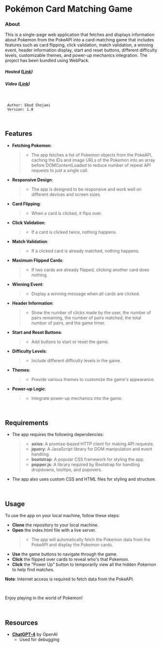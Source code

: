# Pokémon Card Matching Game
### About

This is a single-page web application that fetches and displays information about Pokemon from the PokeAPI into a card-matching game that includes features such as card flipping, click validation, match validation, a winning event, header information display, start and reset buttons, different difficulty levels, customizable themes, and power-up mechanics integration. The project has been bundled using WebPack.
<br>
##### Hosted (**[Link](https://pokebodgame.netlify.app)**)
##### Video (**[Link](https://www.youtube.com/watch?v=6cJT8tTSC0Y)**)

<br>

	 Author: Ebod Shojaei
	 Version: 1.0

<br>
    
## Features
- **Fetching Pokemon**: 
    > - The app fetches a list of Pokemon objects from the PokeAPI, caching the IDs and image URLs of the Pokemon into an array before DOMContentLoaded to reduce number of repeat API requests to just a single call.
- **Responsive Design**: 
    > - The app is designed to be responsive and work well on different devices and screen sizes.
- **Card Flipping**: 
    > - When a card is clicked, it flips over.
- **Click Validation**:
    > - If a card is clicked twice, nothing happens.
- **Match Validation**:
    > - If a clicked card is already matched, nothing happens.
- **Maximum Flipped Cards**:
    > - If two cards are already flipped, clicking another card does nothing.
- **Winning Event**:
    > - Display a winning message when all cards are clicked.
- **Header Information**:
    > - Show the number of clicks made by the user, the number of pairs remaining, the number of pairs matched, the total number of pairs, and the game timer.
- **Start and Reset Buttons**:
    > - Add buttons to start or reset the game.
- **Difficulty Levels**:
    > - Include different difficulty levels in the game.
- **Themes**:
    > - Provide various themes to customize the game's appearance.
- **Power-up Logic**:
    > - Integrate power-up mechanics into the game.

<br>

## Requirements
- The app requires the following dependencies:
    > - **axios**: A promise-based HTTP client for making API requests.
    > - **jquery**: A JavaScript library for DOM manipulation and event handling.
    > - **bootstrap**: A popular CSS framework for styling the app.
    > - **popper.js**: A library required by Bootstrap for handling dropdowns, tooltips, and popovers.

- The app also uses custom CSS and HTML files for styling and structure.

<br>

## Usage
To use the app on your local machine, follow these steps:
- **Clone** the repository to your local machine.
- **Open** the index.html file with a live server.
	> - The app will automatically fetch the Pokemon data from the PokeAPI and display the Pokemon cards.
- **Use** the game buttons to navigate through the game.
- **Click** the flipped over cards to reveal who's that Pokemon.
- **Click** the "Power Up" button to temporarily view all the hidden Pokemon to help find matches.

**Note**: Internet access is required to fetch data from the PokeAPI.

<br>

Enjoy playing in the world of Pokemon!

<br>

## Resources
- **[ChatGPT-4](https://chat.openai.com/)** by OpenAI
	- Used for debugging

<br>
